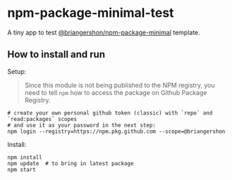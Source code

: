 # npm-package-minimal-test

A tiny app to test [@briangershon/npm-package-minimal](https://github.com/briangershon/npm-package-minimal) template.

## How to install and run

Setup:

> Since this module is not being published to the NPM registry, you need to tell `npm` how to access the package on Github Package Registry.

    # create your own personal github token (classic) with `repo` and `read:packages` scopes
    # and use it as your password in the next step:
    npm login --registry=https://npm.pkg.github.com --scope=@briangershon

Install:

    npm install
    npm update  # to bring in latest package
    npm start
